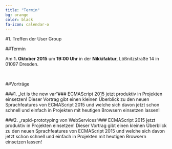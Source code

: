 ```yaml
---
title: "Termin"
bg: orange
color: black
fa-icon: calendar-o
---
```


#1. Treffen der User Group

##Termin

Am **1. Oktober 2015** um **19:00 Uhr** in der **Nikkifaktur**, Lößnitzstraße 14 in 01097 Dresden.

&#160;

##Vorträge

###1. „let is the new var“###
ECMAScript 2015 jetzt produktiv in Projekten einsetzen! Dieser Vortrag gibt einen kleinen Überblick zu den neuen Sprachfeatures von ECMAScript 2015 und welche sich davon jetzt schon schnell und einfach in Projekten mit heutigen Browsern einsetzen lassen!

###2. „rapid-prototyping von WebServices“###
ECMAScript 2015 jetzt produktiv in Projekten einsetzen! Dieser Vortrag gibt einen kleinen Überblick zu den neuen Sprachfeatures von ECMAScript 2015 und welche sich davon jetzt schon schnell und einfach in Projekten mit heutigen Browsern einsetzen lassen!
